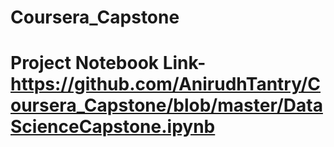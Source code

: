 # Coursera_Capstone
# Project Notebook Link-https://github.com/AnirudhTantry/Coursera_Capstone/blob/master/DataScienceCapstone.ipynb
